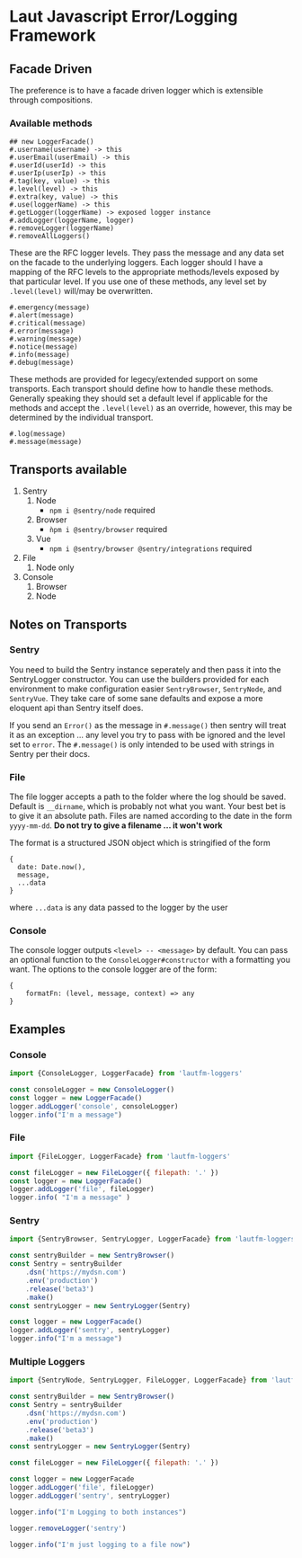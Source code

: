# Laut Javascript Error/Logging Framework

## Facade Driven
The preference is to have a facade driven logger which is extensible through compositions.

### Available methods
```
## new LoggerFacade()
#.username(username) -> this
#.userEmail(userEmail) -> this
#.userId(userId) -> this
#.userIp(userIp) -> this
#.tag(key, value) -> this
#.level(level) -> this
#.extra(key, value) -> this
#.use(loggerName) -> this
#.getLogger(loggerName) -> exposed logger instance
#.addLogger(loggerName, logger)
#.removeLogger(loggerName)
#.removeAllLoggers()
```
These are the RFC logger levels. They pass the message and any data set on the facade to the underlying loggers. Each logger should I have a mapping of the RFC levels to the appropriate methods/levels exposed by that particular level. If you use one of these methods, any level set by `.level(level)` will/may be overwritten.
```
#.emergency(message)
#.alert(message)
#.critical(message)
#.error(message)
#.warning(message)
#.notice(message)
#.info(message)
#.debug(message)
```
These methods are provided for legecy/extended support on some transports. Each transport should define how to handle these methods. Generally speaking they should set a default level if applicable for the methods and accept the `.level(level)` as an override, however, this may be determined by the individual transport.
```
#.log(message)
#.message(message)
```

## Transports available
1. Sentry
    1. Node
        - `npm i @sentry/node` required
    2. Browser
        - `ǹpm i @sentry/browser` required
    3. Vue
        - `npm i @sentry/browser @sentry/integrations` required
2. File
    1. Node only
3. Console
    1. Browser
    2. Node

## Notes on Transports
### Sentry
You need to build the Sentry instance seperately and then pass it into the SentryLogger constructor. You can use the builders provided for each environment to make configuration easier `SentryBrowser`, `SentryNode`, and `SentryVue`. They take care of some sane defaults and expose a more eloquent api than Sentry itself does.

If you send an `Error()` as the message in `#.message()` then sentry will treat it as an exception ... any level you try to pass with be ignored and the level set to `error`. The `#.message()` is only intended to be used with strings in Sentry per their docs.


### File
The file logger accepts a path to the folder where the log should be saved. Default is `__dirname`, which is probably not what you want. Your best bet is to give it an absolute path. Files are named according to the date in the form `yyyy-mm-dd`. **Do not try to give a filename ... it won't work**

The format is a structured JSON object which is stringified of the form
```
{
  date: Date.now(),
  message,
  ...data
}
```
where `...data` is any data passed to the logger by the user

### Console
The console logger outputs `<level> -- <message>` by default. You can pass an optional function to the `ConsoleLogger#constructor` with a formatting you want. The options to the console logger are of the form:
```
{
    formatFn: (level, message, context) => any
} 
```
    
## Examples
### Console
```js
import {ConsoleLogger, LoggerFacade} from 'lautfm-loggers'

const consoleLogger = new ConsoleLogger()
const logger = new LoggerFacade()
logger.addLogger('console', consoleLogger)
logger.info("I'm a message")
```
### File
```js
import {FileLogger, LoggerFacade} from 'lautfm-loggers'

const fileLogger = new FileLogger({ filepath: '.' })
const logger = new LoggerFacade()
logger.addLogger('file', fileLogger)
logger.info( "I'm a message" )
```
### Sentry
```js
import {SentryBrowser, SentryLogger, LoggerFacade} from 'lautfm-loggers'

const sentryBuilder = new SentryBrowser()
const Sentry = sentryBuilder
    .dsn('https://mydsn.com')
    .env('production')
    .release('beta3')
    .make()
const sentryLogger = new SentryLogger(Sentry)

const logger = new LoggerFacade()
logger.addLogger('sentry', sentryLogger)
logger.info("I'm a message")
```
### Multiple Loggers
```js
import {SentryNode, SentryLogger, FileLogger, LoggerFacade} from 'lautfm-loggers'

const sentryBuilder = new SentryBrowser()
const Sentry = sentryBuilder
    .dsn('https://mydsn.com')
    .env('production')
    .release('beta3')
    .make()
const sentryLogger = new SentryLogger(Sentry)

const fileLogger = new FileLogger({ filepath: '.' })

const logger = new LoggerFacade
logger.addLogger('file', fileLogger)
logger.addLogger('sentry', sentryLogger)

logger.info("I'm Logging to both instances")

logger.removeLogger('sentry')

logger.info("I'm just logging to a file now")
```
